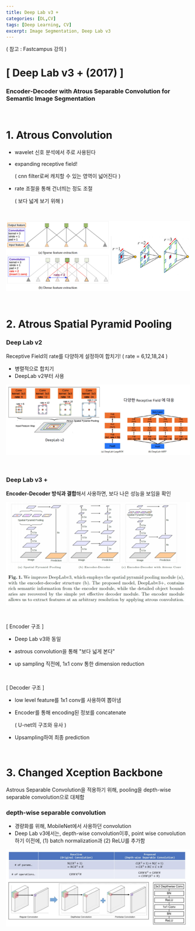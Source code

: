```yaml
---
title: Deep Lab v3 +
categories: [DL,CV]
tags: [Deep Learning, CV]
excerpt: Image Segmentation, Deep Lab v3
---
```


<script src="https://cdn.mathjax.org/mathjax/latest/MathJax.js?config=TeX-AMS-MML_HTMLorMML" type="text/javascript"></script>

( 참고 : Fastcampus 강의 )

# [ Deep Lab v3 + (2017) ]

### Encoder-Decoder with Atrous Separable Convolution for Semantic Image Segmentation

<br>

# 1. Atrous Convolution

- wavelet 신호 분석에서 주로 사용된다

- expanding receptive field!

  ( cnn filter로써 캐치할 수 있는 영역이 넓어진다 )

- rate 조절을 통해 건너띄는 정도 조절

  ( 보다 넓게 보기 위해 )

<br>

![figure2](/assets/img/cv/cv127.png)

<br>

# 2. Atrous Spatial Pyramid Pooling

### Deep Lab v2

Receptive Field의 rate를 다양하게 설정하여 합치기! ( rate = 6,12,18,24 )

- 병렬적으로 합치기
- DeepLab v2부터 사용

![figure2](/assets/img/cv/cv128.png)

<br>

### Deep Lab v3 +

**Encoder-Decoder 방식과 결합**해서 사용하면, 보다 나은 성능을 보임을 확인

![figure2](/assets/img/cv/cv129.png)

<br>

[ Encoder 구조 ]

- Deep Lab v3와 동일

- astrous convolution을 통해 "보다 넓게 본다"
- up sampling 직전에, 1x1 conv 통한 dimension reduction

<br>

[ Decoder 구조 ]

- low level feature를 1x1 conv를 사용하여 뽑아냄

- Encoder를 통해 encoding된 정보를 concatenate

  ( U-net의 구조와 유사 )

- Upsampling하여 최종 prediction

<br>

# 3. Changed Xception Backbone

Astrous Separable Convolution을 적용하기 위해, pooling을 depth-wise separable convolution으로 대체함

### depth-wise separable convolution

- 경량화를 위해, MobileNet에서 사용하던 convolution
- Deep Lab v3에서는, depth-wise convolution이후, point wise convolution하기 이전에, (1) batch normalization과 (2) ReLU를 추가함 

![figure2](/assets/img/cv/cv130.png)